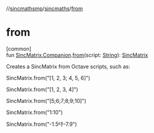 //[sincmathsmp](../../index.md)/[sincmaths](index.md)/[from](from.md)

# from

[common]\
fun [SincMatrix.Companion](-sinc-matrix/-companion/index.md).[from](from.md)(script: [String](https://kotlinlang.org/api/latest/jvm/stdlib/kotlin/-string/index.html)): [SincMatrix](-sinc-matrix/index.md)

Creates a SincMatrix from Octave scripts, such as:

SincMatrix.from("[1, 2, 3; 4, 5, 6]")

SincMatrix.from("[1, 2, 3, 4]")

SincMatrix.from("[5;6;7;8;9;10]")

SincMatrix.from("1:10")

SincMatrix.from("-1.5:-1:-7.9")
